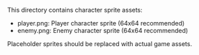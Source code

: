 This directory contains character sprite assets:

- player.png: Player character sprite (64x64 recommended)
- enemy.png: Enemy character sprite (64x64 recommended)

Placeholder sprites should be replaced with actual game assets. 
